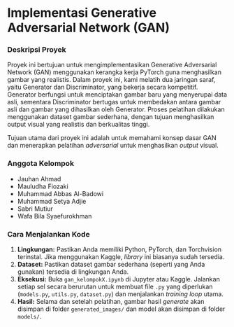 # Implementasi Generative Adversarial Network (GAN)

### Deskripsi Proyek
Proyek ini bertujuan untuk mengimplementasikan Generative Adversarial Network (GAN) menggunakan kerangka kerja PyTorch guna menghasilkan gambar yang realistis. Dalam proyek ini, kami melatih dua jaringan saraf, yaitu Generator dan Discriminator, yang bekerja secara kompetitif. Generator berfungsi untuk menciptakan gambar baru yang menyerupai data asli, sementara Discriminator bertugas untuk membedakan antara gambar asli dan gambar yang dihasilkan oleh Generator. Proses pelatihan dilakukan menggunakan dataset gambar sederhana, dengan tujuan menghasilkan output visual yang realistis dan berkualitas tinggi.

Tujuan utama dari proyek ini adalah untuk memahami konsep dasar GAN dan menerapkan pelatihan *adversarial* untuk menghasilkan *output* visual.

### Anggota Kelompok

* Jauhan Ahmad
* Mauludha Fiozaki
* Muhammad Abbas Al-Badowi
* Muhammad Setya Adjie
* Sabri Mutiur
* Wafa Bila Syaefurokhman


### Cara Menjalankan Kode
1.  **Lingkungan:** Pastikan Anda memiliki Python, PyTorch, dan Torchvision terinstal. Jika menggunakan Kaggle, *library* ini biasanya sudah tersedia.
2.  **Dataset:** Pastikan dataset gambar sederhana (seperti yang Anda gunakan) tersedia di lingkungan Anda.
3.  **Eksekusi:** Buka `gan_kelompokX.ipynb` di Jupyter atau Kaggle. Jalankan setiap sel secara berurutan untuk membuat file `.py` yang diperlukan (`models.py`, `utils.py`, `dataset.py`) dan menjalankan *training loop* utama.
4.  **Hasil:** Selama dan setelah pelatihan, gambar hasil *generate* akan disimpan di folder `generated_images/` dan model akan disimpan di folder `models/`.
